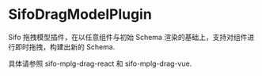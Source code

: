 # SifoDragModelPlugin

Sifo 拖拽模型插件，在以任意组件与初始 Schema 渲染的基础上，支持对组件进行即时拖拽，构建出新的 Schema.

具体请参照 sifo-mplg-drag-react 和 sifo-mplg-drag-vue.